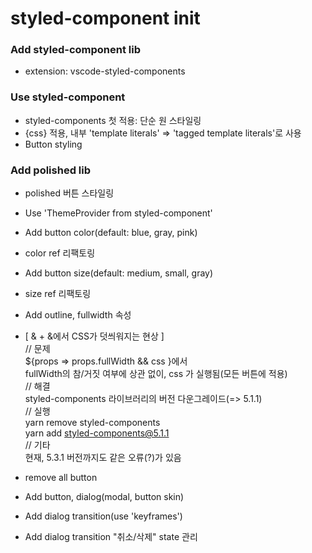 # styled-component init

### Add styled-component lib

- extension: vscode-styled-components

### Use styled-component

- styled-components 첫 적용: 단순 원 스타일링
- {css} 적용, 내부 'template literals' => 'tagged template literals'로 사용
- Button styling

### Add polished lib

- polished 버튼 스타일링
- Use 'ThemeProvider from styled-component'

- Add button color(default: blue, gray, pink)
- color ref 리팩토링

- Add button size(default: medium, small, gray)
- size ref 리팩토링

- Add outline, fullwidth 속성

- [ & + &에서 CSS가 덧씌워지는 현상 ]  
   // 문제  
  ${props => props.fullWidth && css }에서  
  fullWidth의 참/거짓 여부에 상관 없이, css 가 실행됨(모든 버튼에 적용)  
  // 해결  
  styled-components 라이브러리의 버전 다운그레이드(=> 5.1.1)  
  // 실행  
  yarn remove styled-components  
  yarn add styled-components@5.1.1  
  // 기타  
  현재, 5.3.1 버전까지도 같은 오류(?)가 있음

- remove all button
- Add button, dialog(modal, button skin)
- Add dialog transition(use 'keyframes')
- Add dialog transition "취소/삭제" state 관리
